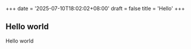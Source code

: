 +++
date = '2025-07-10T18:02:02+08:00'
draft = false
title = 'Hello'
+++

## Hello world

Hello world
